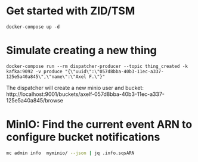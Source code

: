 # Get started with ZID/TSM

```
docker-compose up -d
```

# Simulate creating a new thing

```
docker-compose run --rm dispatcher-producer --topic thing_created -k kafka:9092 -v produce "{\"uuid\":\"057d8bba-40b3-11ec-a337-125e5a40a845\",\"name\":\"Axel F.\"}"
```

The dispatcher will create a new minio user and bucket: http://localhost:9001/buckets/axelf-057d8bba-40b3-11ec-a337-125e5a40a845/browse


# MinIO: Find the current event ARN to configure bucket notifications

```bash
mc admin info  myminio/ --json | jq .info.sqsARN
```